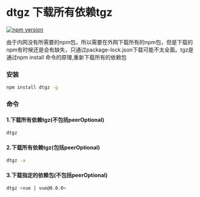 # dtgz 下载所有依赖tgz

[![npm version](https://img.shields.io/npm/v/npm.svg)](https://npm.im/npm)

由于内网没有所需要的npm包，所以需要在外网下载所有的npm包，但是下载的npm有时候还是会有缺失，只通过package-lock.json下载可能不太全面。tgz是通过npm install 命令的原理,重新下载所有的依赖包



### 安装

```bash
npm install dtgz -g
```

### 命令
#### 1.下载所有依赖tgz(不包括peerOptional)
```bash
dtgz
```
#### 2.下载所有依赖tgz(包括peerOptional)
```bash
dtgz -a
```
#### 3.下载指定的依赖包(不包括peerOptional)
```bash
dtgz <vue | vue@0.0.0>
```
